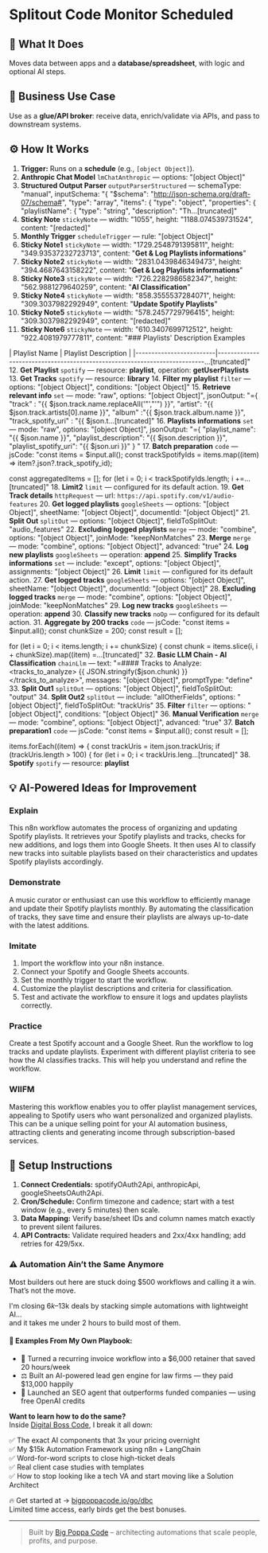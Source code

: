 # Splitout Code Monitor Scheduled
## 🚀 What It Does
Moves data between apps and a **database/spreadsheet**, with logic and optional AI steps.

## 💼 Business Use Case
Use as a **glue/API broker**: receive data, enrich/validate via APIs, and pass to downstream systems.

## ⚙️ How It Works
1. **Trigger:** Runs on a **schedule** (e.g., `[object Object]`).
2. **Anthropic Chat Model** `lmChatAnthropic` — options: "[object Object]"
3. **Structured Output Parser** `outputParserStructured` — schemaType: "manual", inputSchema: "{
 "$schema": "http://json-schema.org/draft-07/schema#",
 "type": "array",
 "items": {
 "type": "object",
 "properties": {
 "playlistName": {
 "type": "string",
 "description": "Th…[truncated]"
4. **Sticky Note** `stickyNote` — width: "1055", height: "1188.074539731524", content: "[redacted]"
5. **Monthly Trigger** `scheduleTrigger` — rule: "[object Object]"
6. **Sticky Note1** `stickyNote` — width: "1729.2548791395811", height: "349.93537232723713", content: "**Get & Log Playlists informations**"
7. **Sticky Note2** `stickyNote` — width: "2831.0439846349473", height: "394.4687643158222", content: "**Get & Log Playlists informations**"
8. **Sticky Note3** `stickyNote` — width: "726.2282986582347", height: "562.9881279640259", content: "**AI Classification**"
9. **Sticky Note4** `stickyNote` — width: "858.3555537284071", height: "309.3037982292949", content: "**Update Spotify Playlists**"
10. **Sticky Note5** `stickyNote` — width: "578.2457729796415", height: "309.3037982292949", content: "[redacted]"
11. **Sticky Note6** `stickyNote` — width: "610.3407699712512", height: "922.4081979777811", content: "### Playlists' Description Examples


| Playlist Name | Playlist Description |
|-------------------------|--------------------------------------------------------------------------…[truncated]"
12. **Get Playlist** `spotify` — resource: **playlist**, operation: **getUserPlaylists**
13. **Get Tracks** `spotify` — resource: **library**
14. **Filter my playlist** `filter` — options: "[object Object]", conditions: "[object Object]"
15. **Retrieve relevant info** `set` — mode: "raw", options: "[object Object]", jsonOutput: "={
"track" : "{{ $json.track.name.replaceAll('"',"'") }}",
"artist": "{{ $json.track.artists[0].name }}",
"album" :"{{ $json.track.album.name }}",
"track_spotify_uri" : "{{ $json.t…[truncated]"
16. **Playlists informations** `set` — mode: "raw", options: "[object Object]", jsonOutput: "={
 "playlist_name": "{{ $json.name }}",
 "playlist_description": "{{ $json.description }}",
 "playlist_spotify_uri": "{{ $json.uri }}"
}
 "
17. **Batch preparation** `code` — jsCode: "const items = $input.all();
const trackSpotifyIds = items.map((item) => item?.json?.track_spotify_id);

const aggregatedItems = [];
for (let i = 0; i < trackSpotifyIds.length; i +=…[truncated]"
18. **Limit2** `limit` — configured for its default action.
19. **Get Track details** `httpRequest` — url: `https://api.spotify.com/v1/audio-features`
20. **Get logged playlists** `googleSheets` — options: "[object Object]", sheetName: "[object Object]", documentId: "[object Object]"
21. **Split Out** `splitOut` — options: "[object Object]", fieldToSplitOut: "audio_features"
22. **Excluding logged playlists** `merge` — mode: "combine", options: "[object Object]", joinMode: "keepNonMatches"
23. **Merge** `merge` — mode: "combine", options: "[object Object]", advanced: "true"
24. **Log new playlists** `googleSheets` — operation: **append**
25. **Simplify Tracks informations** `set` — include: "except", options: "[object Object]", assignments: "[object Object]"
26. **Limit** `limit` — configured for its default action.
27. **Get logged tracks** `googleSheets` — options: "[object Object]", sheetName: "[object Object]", documentId: "[object Object]"
28. **Excluding logged tracks** `merge` — mode: "combine", options: "[object Object]", joinMode: "keepNonMatches"
29. **Log new tracks** `googleSheets` — operation: **append**
30. **Classify new tracks** `noOp` — configured for its default action.
31. **Aggregate by 200 tracks** `code` — jsCode: "const items = $input.all();
const chunkSize = 200;
const result = [];

for (let i = 0; i < items.length; i += chunkSize) {
 const chunk = items.slice(i, i + chunkSize).map((item) =…[truncated]"
32. **Basic LLM Chain - AI Classification** `chainLlm` — text: "=#### Tracks to Analyze:
<tracks_to_analyze>
 {{ JSON.stringify($json.chunk) }}
</tracks_to_analyze>", messages: "[object Object]", promptType: "define"
33. **Split Out1** `splitOut` — options: "[object Object]", fieldToSplitOut: "output"
34. **Split Out2** `splitOut` — include: "allOtherFields", options: "[object Object]", fieldToSplitOut: "trackUris"
35. **Filter** `filter` — options: "[object Object]", conditions: "[object Object]"
36. **Manual Verification** `merge` — mode: "combine", options: "[object Object]", advanced: "true"
37. **Batch preparation1** `code` — jsCode: "const items = $input.all();
const result = [];

items.forEach((item) => {
 const trackUris = item.json.trackUris;
 if (trackUris.length > 100) {
 for (let i = 0; i < trackUris.leng…[truncated]"
38. **Spotify** `spotify` — resource: **playlist**

## 💡 AI-Powered Ideas for Improvement
### Explain
This n8n workflow automates the process of organizing and updating Spotify playlists. It retrieves your Spotify playlists and tracks, checks for new additions, and logs them into Google Sheets. It then uses AI to classify new tracks into suitable playlists based on their characteristics and updates Spotify playlists accordingly.

### Demonstrate
A music curator or enthusiast can use this workflow to efficiently manage and update their Spotify playlists monthly. By automating the classification of tracks, they save time and ensure their playlists are always up-to-date with the latest additions.

### Imitate
1. Import the workflow into your n8n instance.
2. Connect your Spotify and Google Sheets accounts.
3. Set the monthly trigger to start the workflow.
4. Customize the playlist descriptions and criteria for classification.
5. Test and activate the workflow to ensure it logs and updates playlists correctly.

### Practice
Create a test Spotify account and a Google Sheet. Run the workflow to log tracks and update playlists. Experiment with different playlist criteria to see how the AI classifies tracks. This will help you understand and refine the workflow.

### WIIFM
Mastering this workflow enables you to offer playlist management services, appealing to Spotify users who want personalized and organized playlists. This can be a unique selling point for your AI automation business, attracting clients and generating income through subscription-based services.

## 🔧 Setup Instructions
1. **Connect Credentials:** spotifyOAuth2Api, anthropicApi, googleSheetsOAuth2Api.
2. **Cron/Schedule:** Confirm timezone and cadence; start with a test window (e.g., every 5 minutes) then scale.
3. **Data Mapping:** Verify base/sheet IDs and column names match exactly to prevent silent failures.
4. **API Contracts:** Validate required headers and 2xx/4xx handling; add retries for 429/5xx.

### ⚠️ Automation Ain’t the Same Anymore

Most builders out here are stuck doing $500 workflows and calling it a win.  
That’s not the move.  

I'm closing $6k–$13k deals by stacking simple automations with lightweight AI...  
and it takes me under 2 hours to build most of them.

#### 🧠 Examples From My Own Playbook:
- 🔁 Turned a recurring invoice workflow into a $6,000 retainer that saved 20 hours/week  
- ⚖️ Built an AI-powered lead gen engine for law firms — they paid $13,000 happily  
- 🚀 Launched an SEO agent that outperforms funded companies — using free OpenAI credits  

**Want to learn how to do the same?**  
Inside [Digital Boss Code](https://bigpoppacode.io/go/dbc), I break it all down:

✅ The exact AI components that 3x your pricing overnight  
✅ My $15k Automation Framework using n8n + LangChain  
✅ Word-for-word scripts to close high-ticket deals  
✅ Real client case studies with templates  
✅ How to stop looking like a tech VA and start moving like a Solution Architect  

🔥 Get started at → [bigpoppacode.io/go/dbc](https://bigpoppacode.io/go/dbc)  
Limited time access, early birds get the best bonuses.

---
> Built by [Big Poppa Code](https://bigpoppacode.io) – architecting automations that scale people, profits, and purpose.
